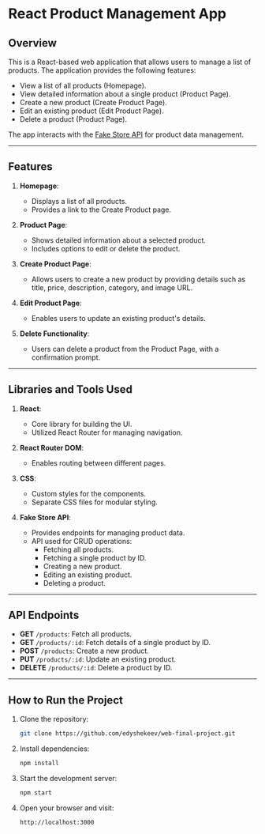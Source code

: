 # React Product Management App

## Overview
This is a React-based web application that allows users to manage a list of products. The application provides the following features:

- View a list of all products (Homepage).
- View detailed information about a single product (Product Page).
- Create a new product (Create Product Page).
- Edit an existing product (Edit Product Page).
- Delete a product (Product Page).

The app interacts with the [Fake Store API](https://fakestoreapi.com/) for product data management.

---

## Features

1. **Homepage**:
   - Displays a list of all products.
   - Provides a link to the Create Product page.

2. **Product Page**:
   - Shows detailed information about a selected product.
   - Includes options to edit or delete the product.

3. **Create Product Page**:
   - Allows users to create a new product by providing details such as title, price, description, category, and image URL.

4. **Edit Product Page**:
   - Enables users to update an existing product's details.

5. **Delete Functionality**:
   - Users can delete a product from the Product Page, with a confirmation prompt.

---

## Libraries and Tools Used

1. **React**:
   - Core library for building the UI.
   - Utilized React Router for managing navigation.

2. **React Router DOM**:
   - Enables routing between different pages.

3. **CSS**:
   - Custom styles for the components.
   - Separate CSS files for modular styling.

4. **Fake Store API**:
   - Provides endpoints for managing product data.
   - API used for CRUD operations:
     - Fetching all products.
     - Fetching a single product by ID.
     - Creating a new product.
     - Editing an existing product.
     - Deleting a product.

---

## API Endpoints

- **GET** `/products`: Fetch all products.
- **GET** `/products/:id`: Fetch details of a single product by ID.
- **POST** `/products`: Create a new product.
- **PUT** `/products/:id`: Update an existing product.
- **DELETE** `/products/:id`: Delete a product by ID.

---

## How to Run the Project

1. Clone the repository:
   ```bash
   git clone https://github.com/edyshekeev/web-final-project.git
   ```

2. Install dependencies:
   ```bash
   npm install
   ```

3. Start the development server:
   ```bash
   npm start
   ```

4. Open your browser and visit:
   ```
   http://localhost:3000